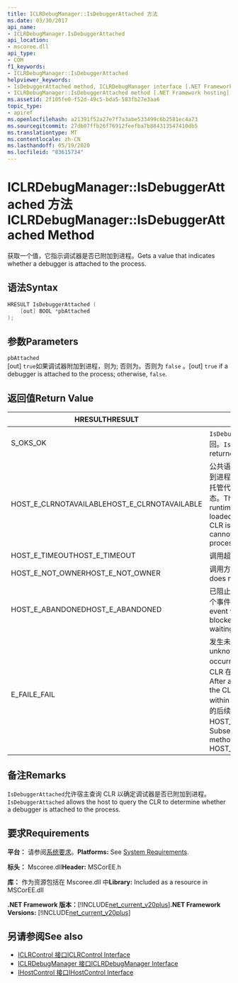 ```yaml
---
title: ICLRDebugManager::IsDebuggerAttached 方法
ms.date: 03/30/2017
api_name:
- ICLRDebugManager.IsDebuggerAttached
api_location:
- mscoree.dll
api_type:
- COM
f1_keywords:
- ICLRDebugManager::IsDebuggerAttached
helpviewer_keywords:
- IsDebuggerAttached method, ICLRDebugManager interface [.NET Framework hosting]
- ICLRDebugManager::IsDebuggerAttached method [.NET Framework hosting]
ms.assetid: 2f105fe0-f52d-49c5-bda5-583fb27e3aa6
topic_type:
- apiref
ms.openlocfilehash: a21391f52a27e7f7a3abe533499c6b2581ec4a73
ms.sourcegitcommit: 27db07ffb26f76912feefba7b884313547410db5
ms.translationtype: MT
ms.contentlocale: zh-CN
ms.lasthandoff: 05/19/2020
ms.locfileid: "83615734"
---
```

# <a name="iclrdebugmanagerisdebuggerattached-method"></a><span data-ttu-id="883ef-102">ICLRDebugManager::IsDebuggerAttached 方法</span><span class="sxs-lookup"><span data-stu-id="883ef-102">ICLRDebugManager::IsDebuggerAttached Method</span></span>
<span data-ttu-id="883ef-103">获取一个值，它指示调试器是否已附加到进程。</span><span class="sxs-lookup"><span data-stu-id="883ef-103">Gets a value that indicates whether a debugger is attached to the process.</span></span>  
  
## <a name="syntax"></a><span data-ttu-id="883ef-104">语法</span><span class="sxs-lookup"><span data-stu-id="883ef-104">Syntax</span></span>  
  
```cpp  
HRESULT IsDebuggerAttached (  
    [out] BOOL *pbAttached  
);  
```  
  
## <a name="parameters"></a><span data-ttu-id="883ef-105">参数</span><span class="sxs-lookup"><span data-stu-id="883ef-105">Parameters</span></span>  
 `pbAttached`  
 <span data-ttu-id="883ef-106">[out] `true`如果调试器附加到进程，则为; 否则为。否则为 `false` 。</span><span class="sxs-lookup"><span data-stu-id="883ef-106">[out] `true` if a debugger is attached to the process; otherwise, `false`.</span></span>  
  
## <a name="return-value"></a><span data-ttu-id="883ef-107">返回值</span><span class="sxs-lookup"><span data-stu-id="883ef-107">Return Value</span></span>  
  
|<span data-ttu-id="883ef-108">HRESULT</span><span class="sxs-lookup"><span data-stu-id="883ef-108">HRESULT</span></span>|<span data-ttu-id="883ef-109">说明</span><span class="sxs-lookup"><span data-stu-id="883ef-109">Description</span></span>|  
|-------------|-----------------|  
|<span data-ttu-id="883ef-110">S_OK</span><span class="sxs-lookup"><span data-stu-id="883ef-110">S_OK</span></span>|<span data-ttu-id="883ef-111">`IsDebuggerAttached`已成功返回。</span><span class="sxs-lookup"><span data-stu-id="883ef-111">`IsDebuggerAttached` returned successfully.</span></span>|  
|<span data-ttu-id="883ef-112">HOST_E_CLRNOTAVAILABLE</span><span class="sxs-lookup"><span data-stu-id="883ef-112">HOST_E_CLRNOTAVAILABLE</span></span>|<span data-ttu-id="883ef-113">公共语言运行时（CLR）未加载到进程中，或 CLR 处于无法运行托管代码或成功处理调用的状态。</span><span class="sxs-lookup"><span data-stu-id="883ef-113">The common language runtime (CLR) has not been loaded into a process, or the CLR is in a state in which it cannot run managed code or process the call successfully.</span></span>|  
|<span data-ttu-id="883ef-114">HOST_E_TIMEOUT</span><span class="sxs-lookup"><span data-stu-id="883ef-114">HOST_E_TIMEOUT</span></span>|<span data-ttu-id="883ef-115">调用超时。</span><span class="sxs-lookup"><span data-stu-id="883ef-115">The call timed out.</span></span>|  
|<span data-ttu-id="883ef-116">HOST_E_NOT_OWNER</span><span class="sxs-lookup"><span data-stu-id="883ef-116">HOST_E_NOT_OWNER</span></span>|<span data-ttu-id="883ef-117">调用方不拥有该锁。</span><span class="sxs-lookup"><span data-stu-id="883ef-117">The caller does not own the lock.</span></span>|  
|<span data-ttu-id="883ef-118">HOST_E_ABANDONED</span><span class="sxs-lookup"><span data-stu-id="883ef-118">HOST_E_ABANDONED</span></span>|<span data-ttu-id="883ef-119">已阻止的线程或纤程正在等待某个事件时，该事件被取消。</span><span class="sxs-lookup"><span data-stu-id="883ef-119">An event was canceled while a blocked thread or fiber was waiting on it.</span></span>|  
|<span data-ttu-id="883ef-120">E_FAIL</span><span class="sxs-lookup"><span data-stu-id="883ef-120">E_FAIL</span></span>|<span data-ttu-id="883ef-121">发生未知的灾难性故障。</span><span class="sxs-lookup"><span data-stu-id="883ef-121">An unknown catastrophic failure occurred.</span></span> <span data-ttu-id="883ef-122">方法返回 E_FAIL 后，CLR 在该进程内将不再可用。</span><span class="sxs-lookup"><span data-stu-id="883ef-122">After a method returns E_FAIL, the CLR is no longer usable within the process.</span></span> <span data-ttu-id="883ef-123">对宿主方法的后续调用会返回 HOST_E_CLRNOTAVAILABLE。</span><span class="sxs-lookup"><span data-stu-id="883ef-123">Subsequent calls to hosting methods return HOST_E_CLRNOTAVAILABLE.</span></span>|  
  
## <a name="remarks"></a><span data-ttu-id="883ef-124">备注</span><span class="sxs-lookup"><span data-stu-id="883ef-124">Remarks</span></span>  
 <span data-ttu-id="883ef-125">`IsDebuggerAttached`允许宿主查询 CLR 以确定调试器是否已附加到进程。</span><span class="sxs-lookup"><span data-stu-id="883ef-125">`IsDebuggerAttached` allows the host to query the CLR to determine whether a debugger is attached to the process.</span></span>  
  
## <a name="requirements"></a><span data-ttu-id="883ef-126">要求</span><span class="sxs-lookup"><span data-stu-id="883ef-126">Requirements</span></span>  
 <span data-ttu-id="883ef-127">**平台：** 请参阅[系统要求](../../get-started/system-requirements.md)。</span><span class="sxs-lookup"><span data-stu-id="883ef-127">**Platforms:** See [System Requirements](../../get-started/system-requirements.md).</span></span>  
  
 <span data-ttu-id="883ef-128">**标头：** Mscoree.dll</span><span class="sxs-lookup"><span data-stu-id="883ef-128">**Header:** MSCorEE.h</span></span>  
  
 <span data-ttu-id="883ef-129">**库：** 作为资源包括在 Mscoree.dll 中</span><span class="sxs-lookup"><span data-stu-id="883ef-129">**Library:** Included as a resource in MSCorEE.dll</span></span>  
  
 <span data-ttu-id="883ef-130">**.NET Framework 版本：**[!INCLUDE[net_current_v20plus](../../../../includes/net-current-v20plus-md.md)]</span><span class="sxs-lookup"><span data-stu-id="883ef-130">**.NET Framework Versions:** [!INCLUDE[net_current_v20plus](../../../../includes/net-current-v20plus-md.md)]</span></span>  
  
## <a name="see-also"></a><span data-ttu-id="883ef-131">另请参阅</span><span class="sxs-lookup"><span data-stu-id="883ef-131">See also</span></span>

- [<span data-ttu-id="883ef-132">ICLRControl 接口</span><span class="sxs-lookup"><span data-stu-id="883ef-132">ICLRControl Interface</span></span>](iclrcontrol-interface.md)
- [<span data-ttu-id="883ef-133">ICLRDebugManager 接口</span><span class="sxs-lookup"><span data-stu-id="883ef-133">ICLRDebugManager Interface</span></span>](iclrdebugmanager-interface.md)
- [<span data-ttu-id="883ef-134">IHostControl 接口</span><span class="sxs-lookup"><span data-stu-id="883ef-134">IHostControl Interface</span></span>](ihostcontrol-interface.md)
